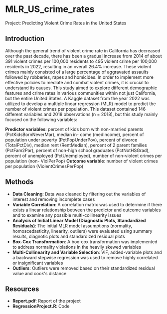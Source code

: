 # MLR_US_crime_rates
Project: Predicting Violent Crime Rates in the United States

## Introduction
Although the general trend of violent crime rate in California has decreased over the past decade, there has been a gradual increase from 2014 of about 391 violent crimes per 100,000 residents to 495 violent crime per 100,000 residents in 2022, resulting in an overall 26.4% increase. These violent crimes mainly consisted of a large percentage of aggravated assaults followed by robberies, rapes and homicides. In order to implement more effective policies to mediate and combat violent crimes, it is crucial to understand its causes. This study aimed to explore different demographic features and crime rates in various communities within not just California, but the entire United States. A Kaggle dataset from the year 2022 was utilized to develop a multiple linear regression (MLR) model to predict the number of violent crimes per population. This dataset contained 146 different variables and 2018 observations (n = 2018), but this study mainly focused on the following variables:

**Predictor variables**: percent of kids born with non-married parents (PctKidsBornNeverMar), median in- come (medIncome), percent of population under poverty (PctPopUnderPov), percent of divorce (TotalPctDiv), median rent (RentMedian), percent of 2 parent families (PctFam2Par), percent of non-high school graduates (PctNotHSGrad), percent of unemployed (PctUnemployed), number of non-violent crimes per population (non- ViolPerPop)
**Outcome variable**: number of violent crimes per population (ViolentCrimesPerPop)

## Methods
- **Data Cleaning**: Data was cleaned by filtering out the variables of interest and removing incomplete cases
- **Variable Correlation**: A correlation matrix was used to determine if there exists a linear relationship between the predictor and outcome variables and to examine any possible multi-collinearity issues
- **Analysis of Initial Linear Model (Diagnostic Plots, Standardized Residuals)**: The initial MLR model assumptions (normality, homoscedasticity, linearity, outliers) were evaluated using summary results, diagnotic plots and standardized residual plots 
- **Box-Cox Transformation**: A box-cox transformation was implemented to address normality violations in the heavily skewed variables
- **Multi-Collinearity and Variable Selection**: VIF, added-variable plots and a backward stepwise regression was used to remove highly correlated or insignificant variables
- **Outliers**: Outliers were removed based on their standardized residual value and cook's distance

## Resources
- **Report.pdf**: Report of the project
- **RegressionProject.R**: Code 
